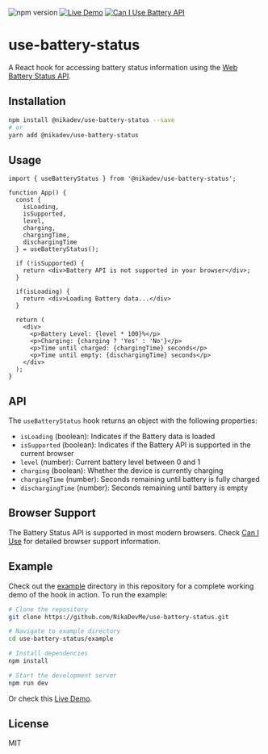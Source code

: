 ![npm version](https://img.shields.io/npm/v/@nikadev/use-battery-status) [![Live Demo](https://img.shields.io/badge/demo-online-brightgreen)](https://nikadev-use-battery-status.vercel.app/) [![Can I Use Battery API](https://img.shields.io/badge/caniuse-battery%20status-blue)](https://caniuse.com/battery-status)

# use-battery-status

A React hook for accessing battery status information using the [Web Battery Status API](https://developer.mozilla.org/en-US/docs/Web/API/Battery_Status_API).

## Installation

```bash
npm install @nikadev/use-battery-status --save
# or
yarn add @nikadev/use-battery-status
```

## Usage

```tsx
import { useBatteryStatus } from '@nikadev/use-battery-status';

function App() {
  const { 
    isLoading,
    isSupported,
    level,
    charging,
    chargingTime,
    dischargingTime
  } = useBatteryStatus();

  if (!isSupported) {
    return <div>Battery API is not supported in your browser</div>;
  }

  if(isLoading) {
    return <div>Loading Battery data...</div>
  }

  return (
    <div>
      <p>Battery Level: {level * 100}%</p>
      <p>Charging: {charging ? 'Yes' : 'No'}</p>
      <p>Time until charged: {chargingTime} seconds</p>
      <p>Time until empty: {dischargingTime} seconds</p>
    </div>
  );
}
```

## API

The `useBatteryStatus` hook returns an object with the following properties:

- `isLoading` (boolean): Indicates if the Battery data is loaded
- `isSupported` (boolean): Indicates if the Battery API is supported in the current browser
- `level` (number): Current battery level between 0 and 1
- `charging` (boolean): Whether the device is currently charging
- `chargingTime` (number): Seconds remaining until battery is fully charged
- `dischargingTime` (number): Seconds remaining until battery is empty

## Browser Support

The Battery Status API is supported in most modern browsers. Check [Can I Use](https://caniuse.com/battery-status) for detailed browser support information.

## Example

Check out the [example](./example) directory in this repository for a complete working demo of the hook in action. To run the example:

```bash
# Clone the repository
git clone https://github.com/NikaDevMe/use-battery-status.git

# Navigate to example directory
cd use-battery-status/example

# Install dependencies
npm install

# Start the development server
npm run dev
```

Or check this [Live Demo](https://nikadev-use-battery-status.vercel.app/).

## License

MIT
